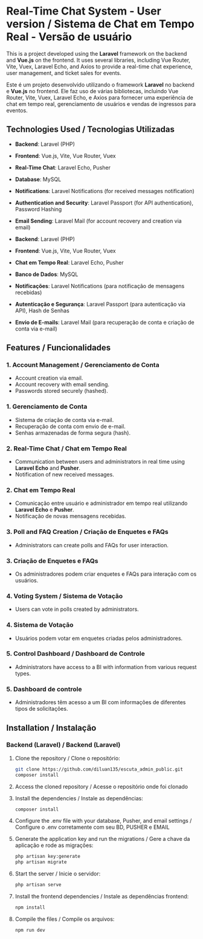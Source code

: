 # Real-Time Chat System - User version / Sistema de Chat em Tempo Real - Versão de usuário

This is a project developed using the **Laravel** framework on the backend and **Vue.js** on the frontend. It uses several libraries, including Vue Router, Vite, Vuex, Laravel Echo, and Axios to provide a real-time chat experience, user management, and ticket sales for events.

Este é um projeto desenvolvido utilizando o framework **Laravel** no backend e **Vue.js** no frontend. Ele faz uso de várias bibliotecas, incluindo Vue Router, Vite, Vuex, Laravel Echo, e Axios para fornecer uma experiência de chat em tempo real, gerenciamento de usuários e vendas de ingressos para eventos.

## Technologies Used / Tecnologias Utilizadas

- **Backend**: Laravel (PHP)
- **Frontend**: Vue.js, Vite, Vue Router, Vuex
- **Real-Time Chat**: Laravel Echo, Pusher
- **Database**: MySQL
- **Notifications**: Laravel Notifications (for received messages notification)
- **Authentication and Security**: Laravel Passport (for API authentication), Password Hashing
- **Email Sending**: Laravel Mail (for account recovery and creation via email)

- **Backend**: Laravel (PHP)
- **Frontend**: Vue.js, Vite, Vue Router, Vuex
- **Chat em Tempo Real**: Laravel Echo, Pusher
- **Banco de Dados**: MySQL
- **Notificações**: Laravel Notifications (para notificação de mensagens recebidas)
- **Autenticação e Segurança**: Laravel Passport (para autenticação via API), Hash de Senhas
- **Envio de E-mails**: Laravel Mail (para recuperação de conta e criação de conta via e-mail)

## Features / Funcionalidades

### 1. **Account Management / Gerenciamento de Conta**
- Account creation via email.
- Account recovery with email sending.
- Passwords stored securely (hashed).

### 1. **Gerenciamento de Conta**
- Sistema de criação de conta via e-mail.
- Recuperação de conta com envio de e-mail.
- Senhas armazenadas de forma segura (hash).

### 2. **Real-Time Chat / Chat em Tempo Real**
- Communication between users and administrators in real time using **Laravel Echo** and **Pusher**.
- Notification of new received messages.

### 2. **Chat em Tempo Real**
- Comunicação entre usuário e administrador em tempo real utilizando **Laravel Echo** e **Pusher**.
- Notificação de novas mensagens recebidas.

### 3. **Poll and FAQ Creation / Criação de Enquetes e FAQs**
- Administrators can create polls and FAQs for user interaction.

### 3. **Criação de Enquetes e FAQs**
- Os administradores podem criar enquetes e FAQs para interação com os usuários.

### 4. **Voting System / Sistema de Votação**
- Users can vote in polls created by administrators.

### 4. **Sistema de Votação**
- Usuários podem votar em enquetes criadas pelos administradores.

### 5. **Control Dashboard / Dashboard de Controle**
- Administrators have access to a BI with information from various request types.

### 5. **Dashboard de controle**
- Administradores têm acesso a um BI com informações de diferentes tipos de solicitações.

## Installation / Instalação

### Backend (Laravel) / Backend (Laravel)

1. Clone the repository / Clone o repositório:

   ```bash
   git clone https://github.com/diluan135/escuta_admin_public.git
   composer install

2. Access the cloned repository / Acesse o repositório onde foi clonado

3. Install the dependencies / Instale as dependências:

      ```bash
    composer install

5. Configure the .env file with your database, Pusher, and email settings / Configure o .env corretamente com seu BD, PUSHER e EMAIL

6. Generate the application key and run the migrations / Gere a chave da aplicação e rode as migrações:

      ```bash
    php artisan key:generate
    php artisan migrate
   
7. Start the server / Inicie o servidor:

      ```bash
    php artisan serve

8. Install the frontend dependencies / Instale as dependências frontend:

      ```bash
   npm install

9. Compile the files / Compile os arquivos:

      ```bash
   npm run dev
